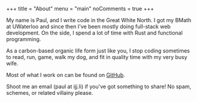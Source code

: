 +++
title = "About"
menu = "main"
noComments = true
+++

My name is Paul, and I write code in the Great White North. I got my BMath at UWaterloo and since then I've been mostly
doing full-stack web development. On the side, I spend a lot of time with Rust and functional programming.

As a carbon-based organic life form just like you, I stop coding sometimes to read, run, game, walk my dog, and fit in
quality time with my very busy wife.

Most of what I work on can be found on [GitHub](https://github.com/pshendry).

Shoot me an email (paul at ijj.li) if you've got something to share! No spam, schemes, or related villainy please.
